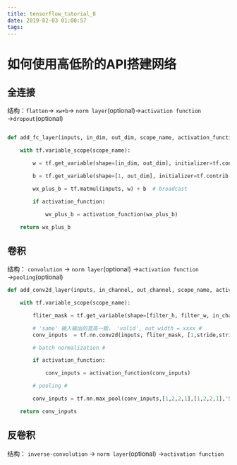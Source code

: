 ```yaml
---
title: tensorflow_tutorial_8
date: 2019-02-03 01:00:57
tags:
---
```


# 如何使用高低阶的API搭建网络

## 全连接

结构：`flatten`$\rightarrow$ `xw+b`$\rightarrow$ `norm layer`(optional)$\rightarrow$`activation function` $\rightarrow$`dropout`(optional)

```python

def add_fc_layer(inputs, in_dim, out_dim, scope_name, activation_function=None):

    with tf.variable_scope(scope_name):

        w = tf.get_variable(shape=[in_dim, out_dim], initializer=tf.contrib.layers.xavier_initializer(), name='weights')

        b = tf.get_variable(shape=[1, out_dim], initializer=tf.contrib.layers.xavier_initializer(), name='biases')

        wx_plus_b = tf.matmul(inputs, w) + b  # broadcast

        if activation_function:

        	wx_plus_b = activation_function(wx_plus_b)

    return wx_plus_b
```

## 卷积

结构： `convolution` $\rightarrow$ `norm layer`(optional) $\rightarrow$`activation function` $\rightarrow$`pooling`(optional)   

```python
def add_conv2d_layer(inputs, in_channel, out_channel, scope_name, activation_function, filter_h, filter_w,stride):

	with tf.variable_scope(scope_name):

		fliter_mask = tf.get_variable(shape=[filter_h, filter_w, in_channel, out_channel], dtype=inputs.dtype, initializer=tf.contrib.layers.xavier_initializer(),name='filter')

		# 'same' 输入输出的宽高一致， 'valid', out_width = xxxx #
		conv_inputs  = tf.nn.conv2d(inputs, fliter_mask, [1,stride,stride,1], 'SAME')

		# batch normalization #

		if activation_function:

			conv_inputs = activation_function(conv_inputs)

		# pooling #

		conv_inputs = tf.nn.max_pool(conv_inputs,[1,2,2,1],[1,2,2,1],'SAME')

	return conv_inputs

```
## 反卷积

结构： `inverse-convolution` $\rightarrow$ `norm layer`(optional) $\rightarrow$`activation function`     





